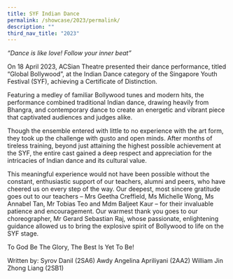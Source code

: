```yaml
---
title: SYF Indian Dance
permalink: /showcase/2023/permalink/
description: ""
third_nav_title: "2023"
---
```

*“Dance is like love! Follow your inner beat”*

On 18 April 2023, ACSian Theatre presented their dance performance, titled “Global Bollywood”, at the Indian Dance category of the Singapore Youth Festival (SYF), achieving a Certificate of Distinction.

Featuring a medley of familiar Bollywood tunes and modern hits, the performance combined traditional Indian dance, drawing heavily from Bhangra, and contemporary dance to create an energetic and vibrant piece that captivated audiences and judges alike.

Though the ensemble entered with little to no experience with the art form, they took up the challenge with gusto and open minds. After months of tireless training, beyond just attaining the highest possible achievement at the SYF, the entire cast gained a deep respect and appreciation for the intricacies of Indian dance and its cultural value.

This meaningful experience would not have been possible without the constant, enthusiastic support of our teachers, alumni and peers, who have cheered us on every step of the way. Our deepest, most sincere gratitude goes out to our teachers – Mrs Geetha Creffield, Ms Michelle Wong, Ms Annabel Tan, Mr Tobias Teo and Mdm Baljeet Kaur – for their invaluable patience and encouragement. Our warmest thank you goes to our choreographer, Mr Gerard Sebastian Raj, whose passionate, enlightening guidance allowed us to bring the explosive spirit of Bollywood to life on the SYF stage.

To God Be The Glory, 
The Best Is Yet To Be!

Written by:
Syrov Danil (2SA6)
Awdy Angelina Apriliyani (2AA2)
William Jin Zhong Liang (2SB1)
